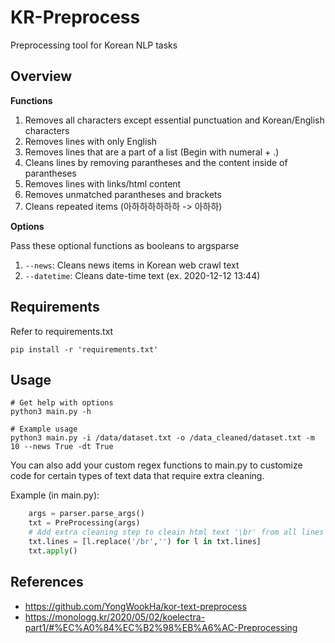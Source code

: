 # KR-Preprocess
Preprocessing tool for Korean NLP tasks

## Overview

**Functions**
1. Removes all characters except essential punctuation and Korean/English characters
2. Removes lines with only English
3. Removes lines that are a part of a list (Begin with numeral + .)
4. Cleans lines by removing parantheses and the content inside of parantheses
5. Removes lines with links/html content
6. Removes unmatched parantheses and brackets
7. Cleans repeated items (아하하하하하하 -> 아하하)

**Options**

Pass these optional functions as booleans to argsparse
1. `--news`: Cleans news items in Korean web crawl text
2. `--datetime`:  Cleans date-time text (ex. 2020-12-12 13:44)

## Requirements
Refer to requirements.txt
```
pip install -r 'requirements.txt'
```

## Usage

```
# Get help with options
python3 main.py -h

# Example usage
python3 main.py -i /data/dataset.txt -o /data_cleaned/dataset.txt -m 10 --news True -dt True
```

You can also add your custom regex functions to main.py to customize code for certain types of text data that require extra cleaning. 

Example (in main.py):
```python
    args = parser.parse_args()
    txt = PreProcessing(args)
    # Add extra cleaning step to cleain html text '\br' from all lines with one line
    txt.lines = [l.replace('/br','') for l in txt.lines]
    txt.apply()
```


## References

- https://github.com/YongWookHa/kor-text-preprocess
- https://monologg.kr/2020/05/02/koelectra-part1/#%EC%A0%84%EC%B2%98%EB%A6%AC-Preprocessing 